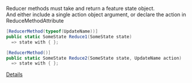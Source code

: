 ﻿
Reducer methods must take and return a feature state object.  
And either include a single action object argument, 
or declare the action in ReduceMethodAttribute

```c#
[ReducerMethod(typeof(UpdateName))]
public static SomeState Reduce1(SomeState state) 
  => state with { };

[ReducerMethod()]
public static SomeState Reduce2(SomeState state, UpdateName action)
  => state with { };
```

[Details](https://github.com/mrpmorris/Fluxor/tree/master/Source/Tutorials/01-BasicConcepts/01A-StateActionsReducersTutorial#user-content-reacting-to-the-action-to-change-state)